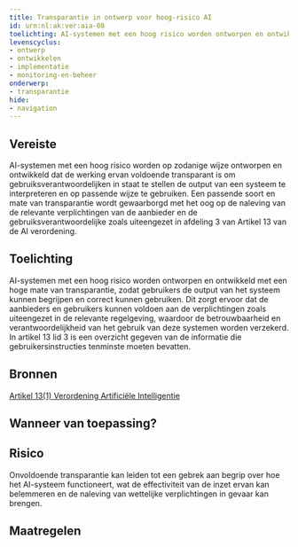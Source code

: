```yaml
---
title: Transparantie in ontwerp voor hoog-risico AI
id: urn:nl:ak:ver:aia-08
toelichting: AI-systemen met een hoog risico worden ontworpen en ontwikkeld met een hoge mate van transparantie, zodat gebruikers de output van het systeem kunnen begrijpen en correct kunnen gebruiken. Dit zorgt ervoor dat de aanbieders en gebruikers kunnen voldoen aan de verplichtingen zoals uiteengezet in de relevante regelgeving, waardoor de betrouwbaarheid en verantwoordelijkheid van het gebruik van deze systemen worden verzekerd. In artikel 13 lid 3 is een overzicht gegeven van de informatie die gebruikersinstructies tenminste moeten bevatten. 
levenscyclus: 
- ontwerp
- ontwikkelen
- implementatie
- monitoring-en-beheer
onderwerp: 
- transparantie
hide:
- navigation
---
```


<!-- tags no-search no-onderwerp no-rol no-levenscyclus -->

## Vereiste

AI-systemen met een hoog risico worden op zodanige wijze ontworpen en ontwikkeld dat de werking ervan voldoende transparant is om gebruiksverantwoordelijken in staat te stellen de output van een systeem te interpreteren en op passende wijze te gebruiken.
Een passende soort en mate van transparantie wordt gewaarborgd met het oog op de naleving van de relevante verplichtingen van de aanbieder en de gebruiksverantwoordelijke zoals uiteengezet in afdeling 3 van Artikel 13 van de AI verordening.

## Toelichting 

AI-systemen met een hoog risico worden ontworpen en ontwikkeld met een hoge mate van transparantie, zodat gebruikers de output van het systeem kunnen begrijpen en correct kunnen gebruiken.
Dit zorgt ervoor dat de aanbieders en gebruikers kunnen voldoen aan de verplichtingen zoals uiteengezet in de relevante regelgeving, waardoor de betrouwbaarheid en verantwoordelijkheid van het gebruik van deze systemen worden verzekerd.
In artikel 13 lid 3 is een overzicht gegeven van de informatie die gebruikersinstructies tenminste moeten bevatten.


## Bronnen 

[Artikel 13(1) Verordening Artificiële Intelligentie](https://eur-lex.europa.eu/legal-content/NL/TXT/HTML/?uri=OJ:L_202401689#d1e3566-1-1)

## Wanneer van toepassing? 

## Risico 

Onvoldoende transparantie kan leiden tot een gebrek aan begrip over hoe het AI-systeem functioneert, wat de effectiviteit van de inzet ervan kan belemmeren en de naleving van wettelijke verplichtingen in gevaar kan brengen.

## Maatregelen 

<!-- list_maatregelen vereiste/aia-08-transparantie-aan-gebruiksverantwoordelijken no-search no-onderwerp no-rol no-levenscyclus -->
